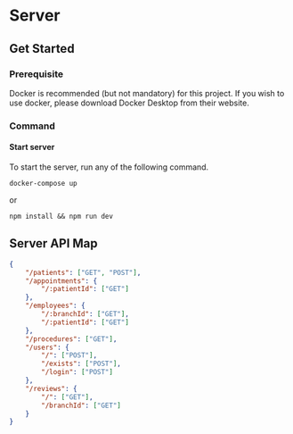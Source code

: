# Server

## Get Started

### Prerequisite

Docker is recommended (but not mandatory) for this project. If you wish to use docker, please download Docker Desktop from their website.

### Command

#### Start server

To start the server, run any of the following command.

```
docker-compose up
```

or

```
npm install && npm run dev
```

## Server API Map

```json
{
	"/patients": ["GET", "POST"],
	"/appointments": {
		"/:patientId": ["GET"]
	},
	"/employees": {
		"/:branchId": ["GET"],
		"/:patientId": ["GET"]
	},
	"/procedures": ["GET"],
	"/users": {
		"/": ["POST"],
		"/exists": ["POST"],
		"/login": ["POST"]
	},
	"/reviews": {
		"/": ["GET"],
		"/branchId": ["GET"]
	}
}
```
